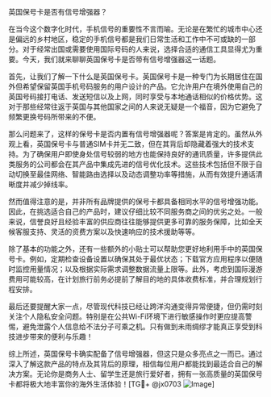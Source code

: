英国保号卡是否有信号增强器？

在当今这个数字化时代，手机信号的重要性不言而喻。无论是在繁忙的城市中心还是偏远的乡村地区，稳定的手机信号都是我们日常生活和工作中不可或缺的一部分。对于经常出国或需要使用国际号码的人来说，选择合适的通信工具显得尤为重要。今天，我们就来聊聊英国保号卡是否带有信号增强器这一话题。

首先，让我们了解一下什么是英国保号卡。英国保号卡是一种专门为长期居住在国外但希望保留英国手机号码服务的用户设计的产品。它允许用户在境外使用自己的英国号码接打电话、发送短信以及上网，同时享受与本地通话相似的价格优势。这对于那些经常往返于英国与其他国家之间的人来说无疑是一个福音，因为它避免了频繁更换号码所带来的不便。

那么问题来了，这样的保号卡是否内置有信号增强器呢？答案是肯定的。虽然从外观上看，英国保号卡与普通SIM卡并无二致，但在其背后却隐藏着强大的技术支持。为了确保用户即使身处信号较弱的地方也能保持良好的通讯质量，许多提供此类服务的公司都会在其产品中集成先进的信号优化技术。这些技术包括但不限于自动切换至最佳网络、智能路由选择以及动态调整功率等措施，从而有效提升通话清晰度并减少掉线率。

然而值得注意的是，并非所有品牌提供的保号卡都具备相同水平的信号增强功能。因此，在挑选适合自己的产品时，建议仔细比较不同服务商之间的优劣之处。一般来说，信誉良好且经验丰富的供应商往往能够提供更多可靠的服务保障，比如全天候客服支持、灵活的资费方案以及快速响应的技术援助等等。

除了基本的功能之外，还有一些额外的小贴士可以帮助您更好地利用手中的英国保号卡。例如，定期检查设备设置以确保其处于最优状态；下载官方应用程序以便随时监控用量情况；以及根据实际需求调整数据流量上限等。此外，考虑到国际漫游费用可能较高，在计划旅行前务必提前了解目的地的具体收费标准，并合理规划行程安排。

最后还要提醒大家一点，尽管现代科技已经让跨洋沟通变得异常便捷，但仍需时刻关注个人隐私安全问题。特别是在公共Wi-Fi环境下进行敏感操作时更应提高警惕，避免泄露个人信息给不法分子可乘之机。只有做到未雨绸缪才能真正享受到科技进步带来的便利与乐趣！

综上所述，英国保号卡确实配备了信号增强器，但这只是众多亮点之一而已。通过深入了解这款产品的特点及其背后的原理，相信每位用户都能找到最适合自己的解决方案。无论你是商务人士、留学生还是旅行爱好者，拥有一张高质量的英国保号卡都将极大地丰富你的海外生活体验！[TG💪+ @jx0703 ![Image](https://github.com/user-attachments/assets/dbca1d08-cadb-493c-b0ec-ad6f7a83f270)]